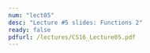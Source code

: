 ```yaml
---
num: "lect05"
desc: "Lecture #5 slides: Functions 2"
ready: false
pdfurl: /lectures/CS16_Lecture05.pdf
---
```

